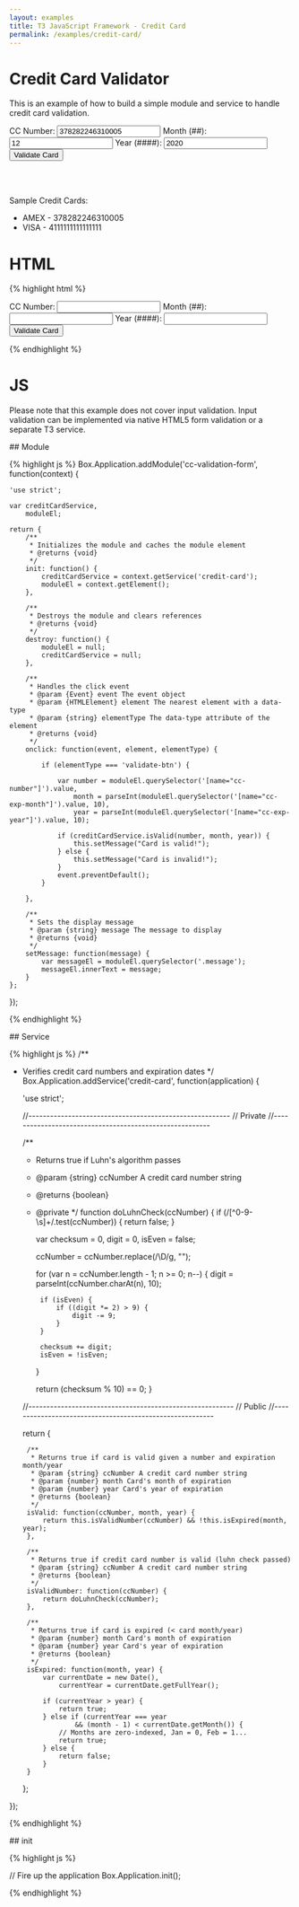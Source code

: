```yaml
---
layout: examples
title: T3 JavaScript Framework - Credit Card
permalink: /examples/credit-card/
---
```


# Credit Card Validator

This is an example of how to build a simple module and service to handle credit card validation.

<link rel="stylesheet" href="{{ site.baseurl }}/examples/credit-card/css/credit-card.css" />

<div class="module credit-card-container" data-module="cc-validation-form">
	<form>
		<label>
			CC Number:
			<input type="text" name="cc-number" maxlength="20" value="378282246310005">
		</label>
		<label>
			Month (##):
			<input type="text" name="cc-exp-month" maxlength="2" value="12">
		</label>
		<label>
		Year (####):
			<input type="text" name="cc-exp-year" maxlength="4" value="2020">
		</label>
		<input type="button" data-type="validate-btn" value="Validate Card">
	</form>
	<br><br>
	<span class="message"></span>
</div>

Sample Credit Cards:

 * AMEX - 378282246310005
 * VISA - 4111111111111111

# HTML
{% highlight html %}
<div class="module credit-card-container" data-module="cc-validation-form">
	<form>
		<label>
			CC Number:
			<input type="text" name="cc-number" maxlength="20">
		</label>
		<label>
			Month (##):
			<input type="text" name="cc-exp-month" maxlength="2">
		</label>
		<label>
			Year (####):
			<input type="text" name="cc-exp-year" maxlength="4">
		</label>
		<input type="button" data-type="validate-btn" value="Validate Card">
	</form>
	<span class="message"></span>
</div>
{% endhighlight %}

JS
==
Please note that this example does not cover input validation. Input validation can be implemented
via native HTML5 form validation or a separate T3 service.

<div class="anchor" id="module"></div>
## Module

{% highlight js %}
Box.Application.addModule('cc-validation-form', function(context) {

	'use strict';

	var creditCardService,
		moduleEl;

	return {
		/**
		 * Initializes the module and caches the module element
		 * @returns {void}
		 */
		init: function() {
			creditCardService = context.getService('credit-card');
			moduleEl = context.getElement();
		},

		/**
		 * Destroys the module and clears references
		 * @returns {void}
		 */
		destroy: function() {
			moduleEl = null;
			creditCardService = null;
		},

		/**
		 * Handles the click event
		 * @param {Event} event The event object
		 * @param {HTMLElement} element The nearest element with a data-type
		 * @param {string} elementType The data-type attribute of the element
		 * @returns {void}
		 */
		onclick: function(event, element, elementType) {

			if (elementType === 'validate-btn') {

				var number = moduleEl.querySelector('[name="cc-number"]').value,
					month = parseInt(moduleEl.querySelector('[name="cc-exp-month"]').value, 10),
					year = parseInt(moduleEl.querySelector('[name="cc-exp-year"]').value, 10);

				if (creditCardService.isValid(number, month, year)) {
					this.setMessage("Card is valid!");
				} else {
					this.setMessage("Card is invalid!");
				}
				event.preventDefault();
			}

		},

		/**
		 * Sets the display message
		 * @param {string} message The message to display
		 * @returns {void}
		 */
		setMessage: function(message) {
			var messageEl = moduleEl.querySelector('.message');
			messageEl.innerText = message;
		}
	};

});

{% endhighlight %}

<div class="anchor" id="service"></div>
## Service

{% highlight js %}
/**
 * Verifies credit card numbers and expiration dates
 */
Box.Application.addService('credit-card', function(application) {

	'use strict';

	//--------------------------------------------------------
	// Private
	//--------------------------------------------------------

	/**
	 * Returns true if Luhn's algorithm passes
	 * @param {string} ccNumber A credit card number string
	 * @returns {boolean}
	 * @private
	 */
	function doLuhnCheck(ccNumber) {
		if (/[^0-9-\s]+/.test(ccNumber)) {
			return false;
		}

		var checksum = 0,
			digit = 0,
			isEven = false;

		ccNumber = ccNumber.replace(/\D/g, "");

		for (var n = ccNumber.length - 1; n >= 0; n--) {
			digit = parseInt(ccNumber.charAt(n), 10);

			if (isEven) {
				if ((digit *= 2) > 9) {
					digit -= 9;
				}
			}

			checksum += digit;
			isEven = !isEven;
		}

		return (checksum % 10) == 0;
	}

	//---------------------------------------------------------
	// Public
	//---------------------------------------------------------

	return {

		/**
		 * Returns true if card is valid given a number and expiration month/year
		 * @param {string} ccNumber A credit card number string
		 * @param {number} month Card's month of expiration
		 * @param {number} year Card's year of expiration
		 * @returns {boolean}
		 */
		isValid: function(ccNumber, month, year) {
			return this.isValidNumber(ccNumber) && !this.isExpired(month, year);
		},

		/**
		 * Returns true if credit card number is valid (luhn check passed)
		 * @param {string} ccNumber A credit card number string
		 * @returns {boolean}
		 */
		isValidNumber: function(ccNumber) {
			return doLuhnCheck(ccNumber);
		},

		/**
		 * Returns true if card is expired (< card month/year)
		 * @param {number} month Card's month of expiration
		 * @param {number} year Card's year of expiration
		 * @returns {boolean}
		 */
		isExpired: function(month, year) {
			var currentDate = new Date(),
				currentYear = currentDate.getFullYear();

			if (currentYear > year) {
				return true;
			} else if (currentYear === year
					&& (month - 1) < currentDate.getMonth()) {
				// Months are zero-indexed, Jan = 0, Feb = 1...
				return true;
			} else {
				return false;
			}
		}

	};

});

{% endhighlight %}

<div class="anchor" id="init"></div>
## init

{% highlight js %}

// Fire up the application
Box.Application.init();

{% endhighlight %}



<script src="bower_components/jquery-1.11.1.min/index.js"></script>
<script src="{{ site.baseurl }}/js/archive/t3-0.3.0.js"></script>
<script src="{{ site.baseurl }}/examples/credit-card/js/modules/cc-validation-form.js"></script>
<script src="{{ site.baseurl }}/examples/credit-card/js/services/credit-card.js"></script>
<script>
Box.Application.init();
</script>